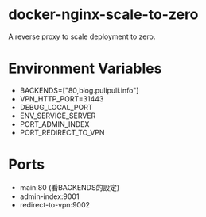 # docker-nginx-scale-to-zero
A reverse proxy to scale deployment to zero.

# Environment Variables

- BACKENDS=["80,blog.pulipuli.info"]
- VPN_HTTP_PORT=31443
- DEBUG_LOCAL_PORT
- ENV_SERVICE_SERVER
- PORT_ADMIN_INDEX
- PORT_REDIRECT_TO_VPN

# Ports

- main:80 (看BACKENDS的設定)
- admin-index:9001
- redirect-to-vpn:9002